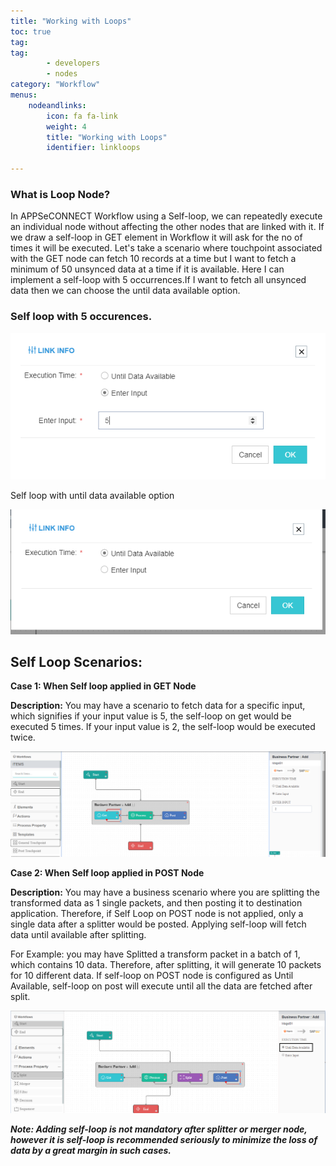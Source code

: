 ```yaml
---
title: "Working with Loops"
toc: true
tag: 
tag: 
        - developers
        - nodes
category: "Workflow"
menus: 
    nodeandlinks:
        icon: fa fa-link
        weight: 4
        title: "Working with Loops" 
        identifier: linkloops

---
```


### What is Loop Node?
In APPSeCONNECT Workflow using a Self-loop, we can repeatedly execute an individual node without affecting the other nodes that are linked with it. If we draw a self-loop in GET element in Workflow it will ask for the no of times it will be executed. Let's take a scenario where touchpoint associated with the GET node can fetch 10 records at a time but I want to fetch a minimum of 50 unsynced data at a time if it is available. Here I can implement a self-loop with 5 occurrences.If I want to fetch all unsynced data then we can choose the until data available option.

### Self loop with 5 occurences.

![No Of Time](/staticfiles/workflow-management/media/Selfloop/No_ofTime.png)

Self loop with until data available option

![Until Data](/staticfiles/workflow-management/media/Selfloop/UntilData.png)

## Self Loop Scenarios: 

**Case 1: When Self loop applied in GET Node** 

**Description:** You may have a scenario to fetch data for a specific input, which signifies if your input value is 5, the self-loop on get would be executed 5 times. 
If your input value is 2, the self-loop would be executed twice.

![selfloop_case1](staticfiles\workflow-management\media\Selfloop\selfloop_case1.png)

**Case 2: When Self loop applied in POST Node**

**Description:** You may have a business scenario where you are splitting the transformed data as 1 single packets, and then posting it to destination application. Therefore, if Self Loop on POST node is not applied, only a single data after a splitter would be posted. 
Applying self-loop will fetch data until available after splitting.

For Example: you may have Splitted a transform packet in a batch of 1, which contains 10 data. Therefore, after splitting, it will generate 10 packets for 10 different data. 
If self-loop on POST node is configured as Until Available, self-loop on post will execute until all the data are fetched after split. 

![selfloop_case2](staticfiles\workflow-management\media\Selfloop\selfloop_case2.png)

**_Note: Adding self-loop is not mandatory after splitter or merger node, however it is self-loop is recommended seriously to minimize the loss of data by a great margin in such cases._**